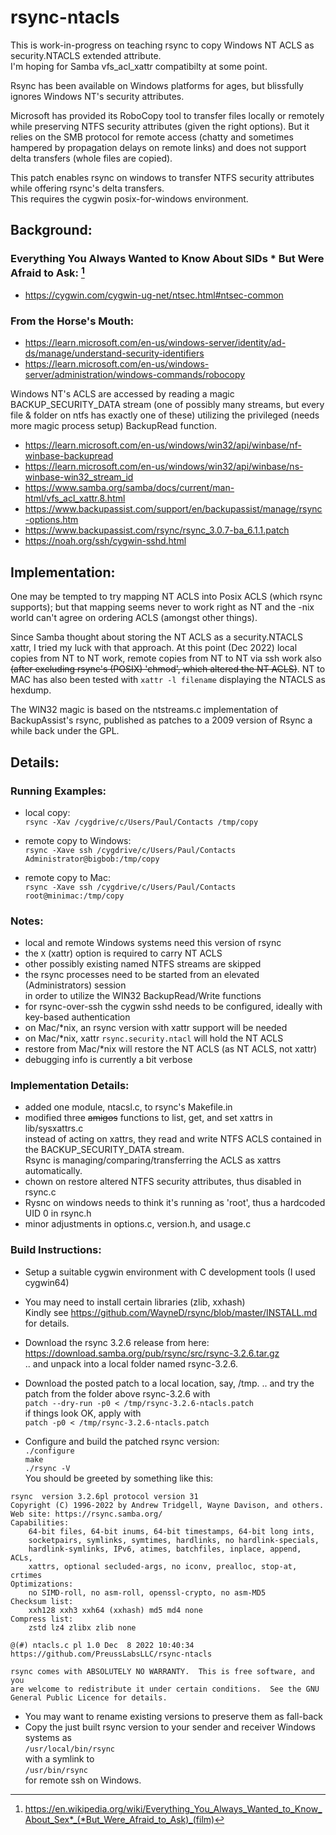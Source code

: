 # rsync-ntacls

This is work-in-progress on teaching rsync to copy Windows NT ACLS as security.NTACLS
extended attribute.\
I'm hoping for Samba vfs_acl_xattr compatibilty at some point.

Rsync has been available on Windows platforms for ages, but blissfully ignores Windows NT's
security attributes.

Microsoft has provided its RoboCopy tool to transfer files locally or remotely 
while preserving NTFS security attributes (given the right options). But it 
relies on the SMB protocol for remote access (chatty and sometimes hampered by propagation
delays on remote links) and does not support delta transfers (whole files are copied).

This patch enables rsync on windows to transfer NTFS security attributes while offering
rsync's delta transfers.\
This requires the cygwin posix-for-windows environment.

## Background:

### Everything You Always Wanted to Know About SIDs * But Were Afraid to Ask: [^1]
- https://cygwin.com/cygwin-ug-net/ntsec.html#ntsec-common

### From the Horse's Mouth:
- https://learn.microsoft.com/en-us/windows-server/identity/ad-ds/manage/understand-security-identifiers
- https://learn.microsoft.com/en-us/windows-server/administration/windows-commands/robocopy

Windows NT's ACLS are accessed by reading a magic BACKUP_SECURITY_DATA stream
(one of possibly many streams, but every file & folder on ntfs has exactly one of these)
utilizing the privileged (needs more magic process setup) BackupRead function.

- https://learn.microsoft.com/en-us/windows/win32/api/winbase/nf-winbase-backupread
- https://learn.microsoft.com/en-us/windows/win32/api/winbase/ns-winbase-win32_stream_id
- https://www.samba.org/samba/docs/current/man-html/vfs_acl_xattr.8.html
- https://www.backupassist.com/support/en/backupassist/manage/rsync-options.htm
- https://www.backupassist.com/rsync/rsync_3.0.7-ba_6.1.1.patch
- https://noah.org/ssh/cygwin-sshd.html

## Implementation:

One may be tempted to try mapping NT ACLS into Posix ACLS (which rsync supports);
but that mapping seems never to work right as NT and the -nix world can't agree
on ordering ACLS (amongst other things).

Since Samba thought about storing the NT ACLS as a security.NTACLS xattr, I tried my
luck with that approach. At this point (Dec 2022) local copies from NT to NT work, 
remote copies from NT to NT via ssh work also ~~(after excluding rsync's (POSIX) 'chmod',
which altered the NT ACLS)~~. NT to MAC has also been tested with `xattr -l filename` displaying
the NTACLS as hexdump.

The WIN32 magic is based on the ntstreams.c implementation of BackupAssist's rsync,
published as patches to a 2009 version of Rsync a while back under the GPL.

## Details:

### Running Examples:

- local copy:\
`rsync -Xav /cygdrive/c/Users/Paul/Contacts /tmp/copy`

- remote copy to Windows:\
`rsync -Xave ssh /cygdrive/c/Users/Paul/Contacts Administrator@bigbob:/tmp/copy`

- remote copy to Mac:\
`rsync -Xave ssh /cygdrive/c/Users/Paul/Contacts root@minimac:/tmp/copy`

### Notes:

- local and remote Windows systems need this version of rsync
- the `X` (xattr) option is required to carry NT ACLS
- other possibly existing named NTFS streams are skipped
- the rsync processes need to be started from an elevated (Administrators) session\
in order to utilize the WIN32 BackupRead/Write functions
- for rsync-over-ssh the cygwin sshd needs to be configured, ideally with key-based authentication
- on Mac/*nix, an rsync version with xattr support will be needed
- on Mac/*nix, xattr `rsync.security.ntacl` will hold the NT ACLS
- restore from Mac/*nix will restore the NT ACLS (as NT ACLS, not xattr)
- debugging info is currently a bit verbose

### Implementation Details:

- added one module, ntacsl.c, to rsync's Makefile.in
- modified three ~~amigos~~ functions to list, get, and set xattrs in lib/sysxattrs.c\
instead of acting on xattrs, they read and write NTFS ACLS contained in the BACKUP_SECURITY_DATA stream.\
Rsync is managing/comparing/transferring the ACLS as xattrs automatically.
- chown on restore altered NTFS security attributes, thus disabled in rsync.c
- Rysnc on windows needs to think it's running as 'root', thus a hardcoded UID 0 in rsync.h
- minor adjustments in options.c, version.h, and usage.c

### Build Instructions:

- Setup a suitable cygwin environment with C development tools (I used cygwin64)
- You may need to install certain libraries (zlib, xxhash)\
Kindly see https://github.com/WayneD/rsync/blob/master/INSTALL.md for details.
- Download the rsync 3.2.6 release from here:\
https://download.samba.org/pub/rsync/src/rsync-3.2.6.tar.gz \
.. and unpack into a local folder named rsync-3.2.6.

- Download the posted patch to a local location, say, /tmp.
.. and try the patch from the folder above rsync-3.2.6 with \
`patch --dry-run -p0 < /tmp/rsync-3.2.6-ntacls.patch` \
if things look OK, apply with \
`patch -p0 < /tmp/rsync-3.2.6-ntacls.patch`

- Configure and build the patched rsync version: \
`./configure`\
`make`\
`./rsync -V`\
You should be greeted by something like this:
```
rsync  version 3.2.6pl protocol version 31
Copyright (C) 1996-2022 by Andrew Tridgell, Wayne Davison, and others.
Web site: https://rsync.samba.org/
Capabilities:
    64-bit files, 64-bit inums, 64-bit timestamps, 64-bit long ints,
    socketpairs, symlinks, symtimes, hardlinks, no hardlink-specials,
    hardlink-symlinks, IPv6, atimes, batchfiles, inplace, append, ACLs,
    xattrs, optional secluded-args, no iconv, prealloc, stop-at, crtimes
Optimizations:
    no SIMD-roll, no asm-roll, openssl-crypto, no asm-MD5
Checksum list:
    xxh128 xxh3 xxh64 (xxhash) md5 md4 none
Compress list:
    zstd lz4 zlibx zlib none

@(#) ntacls.c pl 1.0 Dec  8 2022 10:40:34 https://github.com/PreussLabsLLC/rsync-ntacls

rsync comes with ABSOLUTELY NO WARRANTY.  This is free software, and you
are welcome to redistribute it under certain conditions.  See the GNU
General Public Licence for details.

```
- You may want to rename existing versions to preserve them as fall-back
- Copy the just built rsync version to your sender and receiver Windows systems as\
`/usr/local/bin/rsync` \
with a symlink to \
`/usr/bin/rsync`\
for remote ssh on Windows.

[^1]: https://en.wikipedia.org/wiki/Everything_You_Always_Wanted_to_Know_About_Sex*_(*But_Were_Afraid_to_Ask)_(film)
